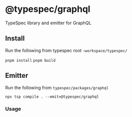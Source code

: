 # @typespec/graphql

TypeSpec library and emitter for GraphQL

## Install

Run the following from typespec root `~workspace/typespec/`

`pnpm install`
`pnpm build`

## Emitter

Run the following from `typespec/packages/graphql`

`npx tsp compile . --emit=@typespec/graphql`

### Usage
